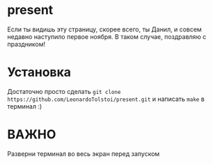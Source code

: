 # present
Если ты видишь эту страницу, скорее всего, ты Данил, и совсем недавно наступило первое ноября. В таком случае, поздравляю с праздником!
# Установка
Достаточно просто сделать `git clone https://github.com/LeonardoTolstoi/present.git` и написать `make` в терминал :)
# ВАЖНО
Разверни терминал во весь экран перед запуском
